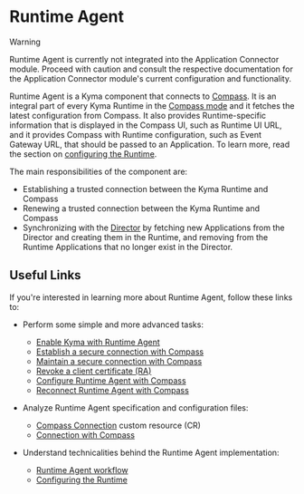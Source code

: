 # Runtime Agent

> [!WARNING]
> Runtime Agent is currently not integrated into the Application Connector module. Proceed with caution and consult the respective documentation for the Application Connector module's current configuration and functionality. 

Runtime Agent is a Kyma component that connects to [Compass](https://github.com/kyma-incubator/compass). It is an integral part of every Kyma Runtime in the [Compass mode](README.md) and it fetches the latest configuration from Compass. It also provides Runtime-specific information that is displayed in the Compass UI, such as Runtime UI URL, and it provides Compass with Runtime configuration, such as Event Gateway URL, that should be passed to an Application. To learn more, read the section on [configuring the Runtime](../../05-technical-reference/ra-01-configuring-runtime.md).

The main responsibilities of the component are:
- Establishing a trusted connection between the Kyma Runtime and Compass
- Renewing a trusted connection between the Kyma Runtime and Compass
- Synchronizing with the [Director](https://github.com/kyma-incubator/compass/blob/master/docs/compass/02-01-components.md#director) by fetching new Applications from the Director and creating them in the Runtime, and removing from the Runtime Applications that no longer exist in the Director.

## Useful Links

If you're interested in learning more about Runtime Agent, follow these links to:

- Perform some simple and more advanced tasks:

    - [Enable Kyma with Runtime Agent](02-20-enable-kyma-with-runtime-agent)
    - [Establish a secure connection with Compass](tutorials/01-60-establish-secure-connection-with-compass.md)
    - [Maintain a secure connection with Compass](tutorials/01-70-maintain-secure-connection-with-compass.md)
    - [Revoke a client certificate (RA)](tutorials/01-80-revoke-client-certificate.md)
    - [Configure Runtime Agent with Compass](tutorials/01-90-configure-runtime-agent-with-compass.md)
    - [Reconnect Runtime Agent with Compass](tutorials/01-100-reconnect-runtime-agent-with-compass.md)
    
- Analyze Runtime Agent specification and configuration files:

    - [Compass Connection](resources/06-20-compassconnection.md) custom resource (CR)
    - [Connection with Compass](technical-reference/05-20-connection-with-compass.md) 

- Understand technicalities behind the Runtime Agent implementation:

    - [Runtime Agent workflow](technical-reference/04-30-runtime-agent-workflow.md)
    - [Configuring the Runtime](technical-reference/07-20-configuring-runtime.md)